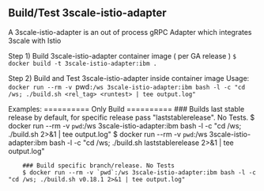 Build/Test 3scale-istio-adapter
-------------------------------
A 3scale-istio-adapter is an out of process gRPC Adapter which integrates 3scale with Istio


Step 1) Build 3scale-istio-adapter container image ( per GA release )
	`$ docker build -t 3scale-istio-adapter:ibm . `

Step 2) Build and Test 3scale-istio-adapter inside container image
Usage:
	        `docker run --rm -v `pwd`:/ws 3scale-istio-adapter:ibm bash -l -c "cd /ws; ./build.sh <rel_tag> <runtest> | tee output.log"`


Examples:
		==========
		Only Build
		==========
		### Builds last stable release by default, for specific release pass "laststablerelease". No Tests.
		$ docker run --rm -v `pwd`:/ws 3scale-istio-adapter:ibm bash -l -c "cd /ws; ./build.sh 2>&1 | tee output.log"
		$ docker run --rm -v `pwd`:/ws 3scale-istio-adapter:ibm bash -l -c "cd /ws; ./build.sh laststablerelease 2>&1 | tee output.log"

		### Build specific branch/release. No Tests
		$ docker run --rm -v `pwd`:/ws 3scale-istio-adapter:ibm bash -l -c "cd /ws; ./build.sh v0.18.1 2>&1 | tee output.log"
